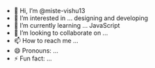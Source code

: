 - 👋 Hi, I’m @miste-vishu13
- 👀 I’m interested in ... designing and developing
- 🌱 I’m currently learning ... JavaScript
- 💞️ I’m looking to collaborate on ...
- 📫 How to reach me ...
- 😄 Pronouns: ...
- ⚡ Fun fact: ...

<!---
miste-vishu13/miste-vishu13 is a ✨ special ✨ repository because its `README.md` (this file) appears on your GitHub profile.
You can click the Preview link to take a look at your changes.
--->
